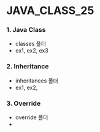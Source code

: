 # JAVA_CLASS_25
### 1. Java Class
- classes 폴더 
- ex1, ex2, ex3 

### 2. Inheritance
- inheritances 폴더 
- ex1, ex2,

### 3. Override 
- override 폴더
- 